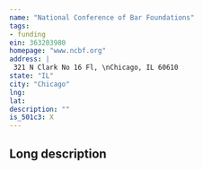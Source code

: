 ```yaml
---
name: "National Conference of Bar Foundations"
tags:
- funding
ein: 363203980
homepage: "www.ncbf.org"
address: |
 321 N Clark No 16 Fl, \nChicago, IL 60610
state: "IL"
city: "Chicago"
lng: 
lat: 
description: ""
is_501c3: X
---
```


## Long description


